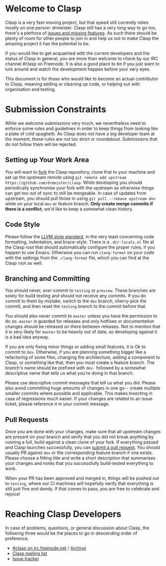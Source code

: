 # Welcome to Clasp
Clasp is a very fast-moving project, but that speed still currently relies mostly on one person: drmeister. Clasp still has a very long way to go too, there's a plethora of [issues and missing features](https://github.com/drmeister/clasp/issues). As such there should be plenty of room for other people to join in and help us out to make Clasp the amazing project it has the potential to be.

If you would like to get acquainted with the current developers and the status of Clasp in general, you are more than welcome to check by our IRC channel #clasp on Freenode. It is also a good place to be if you just want to lurk around and watch the development happen before your very eyes.

This document is for those who would like to become an actual contributor to Clasp, meaning adding or cleaning up code, or helping out with organisation and testing.

# Submission Constraints
While we welcome submissions very much, we nevertheless need to enforce some rules and guidelines in order to keep things from looking like a plate of cold spaghetti. As Clasp does not have a big developer team at the moment, these rules are not too strict or roundabout. Submissions that do not follow them will be rejected.

## Setting up Your Work Area
You will want to [fork](https://github.com/drmeister/clasp/fork) the Clasp repository, clone that to your machine and set up the upstream remote using `git remote add upstream https://github.com/drmeister/clasp`. While developing you should periodically synchronise your fork with the upstream as otherwise things can get too out of sync to still be mergeable. In case of updates from upstream, you should pull those in using `git pull --rebase upstream dev` while on your local `dev` or feature branch. **Only create merge commits if there is a conflict**; we'd like to keep a somewhat clean history.

## Code Style
Please follow the [LLVM style standard](http://llvm.org/docs/CodingStandards.html), in the very least concerning code formatting, indentation, and brace-style. There is a `.dir-locals.el` file at the Clasp root that should automatically configure the proper rules, if you happen to use Emacs. Otherwise you can run `clang-format` on your code with the settings from the `.clang-format` file, which you can find at the Clasp root as well.

## Branching and Committing
You should never, *ever* commit to `testing` or `preview`. These branches are solely for build testing and should not receive any commits. If you do commit to them by mistake, switch to the `dev` branch, cherry-pick the commit, and then reset the `testing` branch to the commit before that.

You should also never commit to `master` unless you have the permission to do so. `master` is guarded for releases and only hotfixes or documentation changes should be released on there between releases. Not to mention that it is very likely for `master` to be heavily out of date, so developing against it is a bad idea anyway.

If you are only fixing minor things or adding small features, it is Ok to commit to `dev`. Otherwise, if you are planning something bigger like a refactoring of some files, changing the architecture, adding a component to Clasp, or something like that, then you must create a feature branch. The branch's name should be prefixed with `dev-` followed by a somewhat descriptive name that tells us what you're doing in that branch.

Please use descriptive commit messages that tell us what you did. Please also avoid committing huge amounts of changes in one go-- create multiple smaller commits where possible and applicable. This makes bisecting in case of regressions much easier. If your changes are related to an issue ticket, please reference it in your commit message.

## Pull Requests
Once you are done with your changes, make sure that all upstream changes are present on your branch and verify that you did not break anything by running a full, build against a clean clone of your fork. If everything passed and Clasp launches successfully, you can [submit a pull request](https://github.com/drmeister/clasp/pull/new/dev). You should usually PR against `dev` or the corresponding feature branch if one exists. Please choose a fitting title and write a short description that summarises your changes and notes that you successfully build-tested everything to work.

When your PR has been approved and merged in, things will be pushed out to `testing`, where our CI machines will hopefully verify that everything is still just fine and dandy. If that comes to pass, you are free to celebrate and rejoice!

# Reaching Clasp Developers
In case of problems, questions, or general discussion about Clasp, the following three would be the places to go in descending order of preference.

* [#clasp on irc.freenode.net](irc://irc.freenode.net/%23clasp) / [Archive](https://irclog.tymoon.eu/freenode/clasp)
* [Clasp mailing list](https://mailman.common-lisp.net/listinfo/clasp-devel)
* [Issue tracker](https://github.com/drmeister/clasp/issues)

